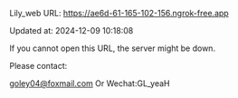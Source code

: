 Lily_web URL: https://ae6d-61-165-102-156.ngrok-free.app

Updated at: 2024-12-09 10:18:08

If you cannot open this URL, the server might be down.

Please contact: 

goley04@foxmail.com Or Wechat:GL_yeaH